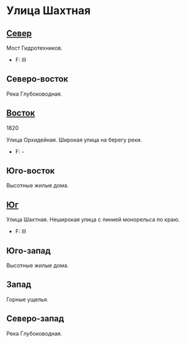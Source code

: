 # Улица Шахтная

## [Север](./450100.md)

Мост Гидротехников.

* F:    III

## Северо-восток

Река Глубоководная.

## [Восток](./460110.md)

1820

Улица Орхидейная.
Широкая улица на берегу реки.

* F:    -

## Юго-восток

Высотные жилые дома.

## [Юг](./450115.md)

Улица Шахтная.
Неширокая улица с линией монорельса по краю.

* F:    III

## Юго-запад

Высотные жилые дома.

## Запад

Горные ущелья.

## Северо-запад

Река Глубоководная.
